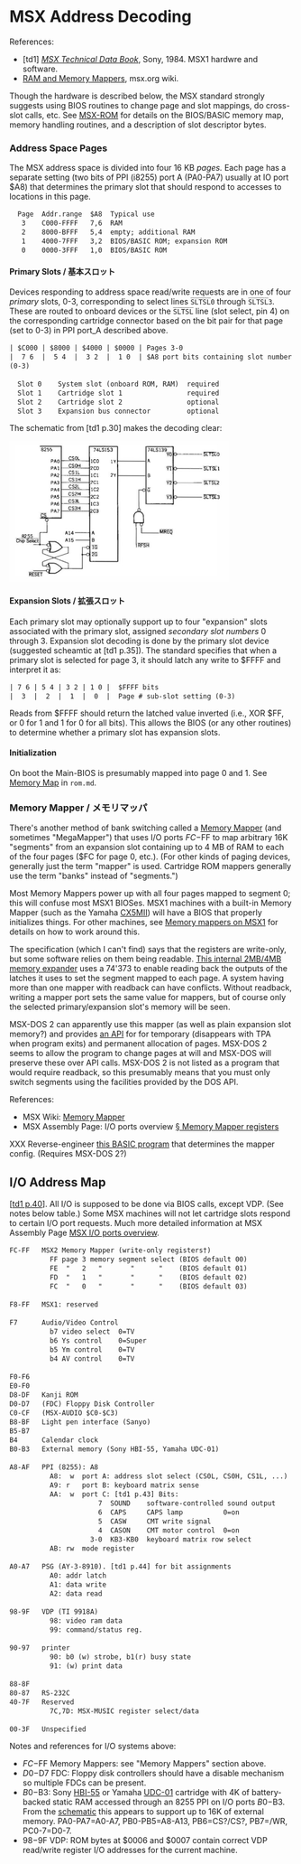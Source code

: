 MSX Address Decoding
====================

References:
- \[td1] [_MSX Technical Data Book_][td1], Sony, 1984.
  MSX1 hardwre and software.
- [RAM and Memory Mappers][mw ramm], msx.org wiki.

Though the hardware is described below, the MSX standard strongly suggests
using BIOS routines to change page and slot mappings, do cross-slot calls,
etc. See [MSX-ROM](rom.md) for details on the BIOS/BASIC memory map,
memory handling routines, and a description of slot descriptor bytes.

### Address Space Pages

The MSX address space is divided into four 16 KB _pages._ Each page has a
separate setting (two bits of PPI (i8255) port A (PA0-PA7) usually at IO
port $A8) that determines the primary slot that should respond to accesses
to locations in this page.

      Page  Addr.range  $A8  Typical use
       3    C000-FFFF   7,6  RAM
       2    8000-BFFF   5,4  empty; additional RAM
       1    4000-7FFF   3,2  BIOS/BASIC ROM; expansion ROM
       0    0000-3FFF   1,0  BIOS/BASIC ROM

#### Primary Slots / 基本スロット

Devices responding to address space read/write requests are in one of four
_primary_ slots, 0-3, corresponding to select lines `S̅L̅T̅S̅L̅0` through
`S̅L̅T̅S̅L̅3`. These are routed to onboard devices or the `S̅L̅T̅S̅L̅` line (slot
select, pin 4) on the corresponding cartridge connector based on the bit
pair for that page (set to 0-3) in PPI port_A described above.

    | $C000 | $8000 | $4000 | $0000 | Pages 3-0
    |  7 6  |  5 4  |  3 2  |  1 0  | $A8 port bits containing slot number (0-3)

      Slot 0    System slot (onboard ROM, RAM)  required
      Slot 1    Cartridge slot 1                required
      Slot 2    Cartridge slot 2                optional
      Slot 3    Expansion bus connector         optional

The schematic from [td1 p.30] makes the decoding clear:

<img src="img/msx-slot-schematic.jpg" height=250>

#### Expansion Slots / 拡張スロット

Each primary slot may optionally support up to four "expansion" slots
associated with the primary slot, assigned _secondary slot numbers_ 0
through 3. Expansion slot decoding is done by the primary slot device
(suggested scheamtic at [td1 p.35]). The standard specifies that when a
primary slot is selected for page 3, it should latch any write to $FFFF and
interpret it as:

    | 7 6 | 5 4 | 3 2 | 1 0 |  $FFFF bits
    |  3  |  2  |  1  |  0  |  Page # sub-slot setting (0-3)

Reads from $FFFF should return the latched value inverted (i.e., XOR $FF,
or 0 for 1 and 1 for 0 for all bits). This allows the BIOS (or any other
routines) to determine whether a primary slot has expansion slots.

#### Initialization

On boot the Main-BIOS is presumably mapped into page 0 and 1.
See [Memory Map](./rom.md#meory-map) in `rom.md`.

### Memory Mapper / メモリマッパ

There's another method of bank switching called a [Memory Mapper][mw mapper]
(and sometimes "MegaMapper") that uses I/O ports $FC-$FF to map arbitrary
16K "segments" from an expansion slot containing up to 4 MB of RAM to each
of the four pages ($FC for page 0, etc.). (For other kinds of paging
devices, generally just the term "mapper" is used. Cartridge ROM mappers
generally use the term "banks" instead of "segments.")

Most Memory Mappers power up with all four pages mapped to segment 0; this
will confuse most MSX1 BIOSes. MSX1 machines with a built-in Memory Mapper
(such as the Yamaha [CX5MII]) will have a BIOS that properly initializes
things. For other machines, see [Memory mappers on MSX1][mmap-msx1] for
details on how to work around this.

The specification (which I can't find) says that the registers are
write-only, but some software relies on them being readable. [This internal
2MB/4MB memory expander][koryakin] uses a 74'373 to enable reading back the
outputs of the latches it uses to set the segment mapped to each page. A
system having more than one mapper with readback can have conflicts.
Without readback, writing a mapper port sets the same value for mappers,
but of course only the selected primary/expansion slot's memory will be
seen.

MSX-DOS 2 can apparently use this mapper (as well as plain expansion slot
memory?) and provides [an API][dos2mem] for for temporary (disappears with
TPA when program exits) and permanent allocation of pages. MSX-DOS 2 seems
to allow the program to change pages at will and MSX-DOS will preserve
these over API calls. MSX-DOS 2 is not listed as a program that would
require readback, so this presumably means that you must only switch
segments using the facilities provided by the DOS API.

References:
- MSX Wiki: [Memory Mapper][mw mapper]
- MSX Assembly Page: I/O ports overview [§ Memory Mapper registers][ma mmr]

XXX Reverse-engineer [this BASIC program](https://www.msx.org/wiki/Memory_Mapper#How_to_know_if_Main-RAM_is_in_a_memory_mapper)
that determines the mapper config. (Requires MSX-DOS 2?)


I/O Address Map
---------------

[[td1 p.40]]. All I/O is supposed to be done via BIOS calls, except VDP. (See
notes below table.) Some MSX machines will not let cartridge slots respond
to certain I/O port requests. Much more detailed information at MSX
Assembly Page [MSX I/O ports overview][ma iopo].

    FC-FF   MSX2 Memory Mapper (write-only registers†)
              FF page 3 memory segment select (BIOS default 00)
              FE  "   2   "       "      "    (BIOS default 01)
              FD  "   1   "       "      "    (BIOS default 02)
              FC  "   0   "       "      "    (BIOS default 03)

    F8-FF   MSX1: reserved

    F7      Audio/Video Control
              b7 video select  0=TV
              b6 Ys control    0=Super
              b5 Ym control    0=TV
              b4 AV control    0=TV

    F0-F6
    E0-F0
    D8-DF   Kanji ROM
    D0-D7   (FDC) Floppy Disk Controller
    C0-CF   (MSX-AUDIO $C0-$C3)
    B8-BF   Light pen interface (Sanyo)
    B5-B7
    B4      Calendar clock
    B0-B3   External memory (Sony HBI-55, Yamaha UDC-01)

    A8-AF   PPI (8255): A8
              A8:  w  port A: address slot select (CS0L, CS0H, CS1L, ...)
              A9: r   port B: keyboard matrix sense
              AA:  w  port C: [td1 p.43] Bits:
                          7  SOUND    software-controlled sound output
                          6  CAPS     CAPS lamp          0=on
                          5  CASW     CMT write signal
                          4  CASON    CMT motor control  0=on
                        3-0  KB3-KB0  keyboard matrix row select
              AB: rw  mode register

    A0-A7   PSG (AY-3-8910). [td1 p.44] for bit assignments
              A0: addr latch
              A1: data write
              A2: data read

    98-9F   VDP (TI 9918A)
              98: video ram data
              99: command/status reg.

    90-97   printer
              90: b0 (w) strobe, b1(r) busy state
              91: (w) print data

    88-8F
    80-87   RS-232C
    40-7F   Reserved
              7C,7D: MSX-MUSIC register select/data

    00-3F   Unspecified

Notes and references for I/O systems above:
- $FC-$FF Memory Mappers: see "Memory Mappers" section above.
- $D0-$D7 FDC: Floppy disk controllers should have a disable mechanism so
  multiple FDCs can be present.
- $B0-$B3: Sony [HBI-55] or Yamaha [UDC-01] cartridge with 4K of
  battery-backed static RAM accessed through an 8255 PPI on I/O ports
  $B0-$B3. From the [schematic][HBI-55 SM] this appears to support up to
  16K of external memory. PA0-PA7=A0-A7, PB0-PB5=A8-A13, PB6=CS?/CS?,
  PB7=/WR, PC0-7=D0-7.
- $98-$9F VDP: ROM bytes at $0006 and $0007 contain correct VDP read/write
  register I/O addresses for the current machine.



<!-------------------------------------------------------------------->
[CX5MII]: https://www.msx.org/wiki/Yamaha_CX5MII
[dos2mem]: http://map.grauw.nl/resources/dos2_environment.php#c5
[koryakin]: https://hansotten.file-hunter.com/do-it-yourself/memory-mappers-slots/2mb-4mb-internal-slot-expander/
[ma iopo]: https://map.grauw.nl/resources/msx_io_ports.php
[ma mmr]: https://map.grauw.nl/resources/msx_io_ports.php#mmapper
[mmap-msx1]: https://www.msx.org/wiki/Memory_Mapper#Memory_mappers_on_MSX1
[mw mapper]: https://www.msx.org/wiki/Memory_Mapper
[mw ramm]: https://www.msx.org/wiki/RAM_and_Memory_Mappers
[td1 p.40]: https://archive.org/stream/MSXTechnicalHandbookBySony#page/n42/mode/1up
[td1]: https://archive.org/stream/MSXTechnicalHandbookBySony#page/n5/mode/1up

[HBI-55]: https://www.msx.org/wiki/Sony_HBI-55
[UDC-01]: https://www.msx.org/wiki/Yamaha_UDC-01
[HBI-55 SM]: https://archive.org/details/sony55hbmsm/page/n2/mode/1up
